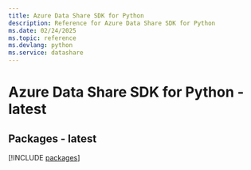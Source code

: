 ```yaml
---
title: Azure Data Share SDK for Python
description: Reference for Azure Data Share SDK for Python
ms.date: 02/24/2025
ms.topic: reference
ms.devlang: python
ms.service: datashare
---
```

# Azure Data Share SDK for Python - latest
## Packages - latest
[!INCLUDE [packages](data-share-index.md)]